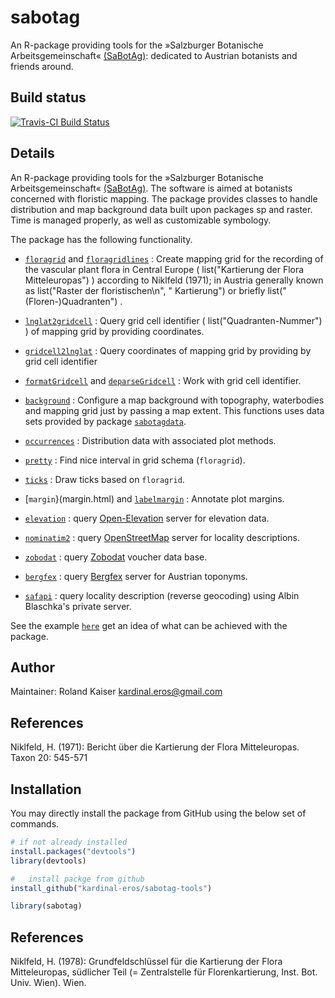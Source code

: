 sabotag
=======

An R-package providing tools for the »Salzburger Botanische Arbeitsgemeinschaft« [(SaBotAg)](http://www.hausdernatur.at/sabotag.html): dedicated to Austrian
botanists and friends around.

Build status
------------

[![Travis-CI Build Status](https://travis-ci.org/kardinal-eros/sabotag-tools.svg?branch=master)](https://travis-ci.org/kardinal-eros/sabotag-tools)
<!-- [![CRAN_Status_Badge](http://www.r-pkg.org/badges/version/sabotag-tools)](http://cran.r-project.org/package=sabotag-tools) -->
<!-- Rd2markdown("/Users/roli/Documents/sabotag-tools/man/sabotag-tools-package.Rd", "/Users/roli/Documents/sabotag-tools/package.md") -->

Details
-------


An R-package providing tools for the »Salzburger Botanische Arbeitsgemeinschaft« [(SaBotAg)](http://www.hausdernatur.at/sabotag.html).
The software is aimed at botanists concerned with floristic mapping. The package provides classes to handle distribution and map background data built upon packages sp and raster. Time is managed properly, as well as customizable symbology.
 
 The package has the following functionality.
 

*    [`floragrid`](floragrid.html) and [`floragridlines`](floragridlines.html) : Create mapping grid for the recording of the vascular plant flora in Central Europe ( list("Kartierung der Flora Mitteleuropas") ) according to Niklfeld (1971); in Austria generally known as list("Raster der floristischen\n", "    Kartierung") or briefly list("(Floren-)Quadranten") .  

*    [`lnglat2gridcell`](lnglat2gridcell.html) : Query grid cell identifier ( list("Quadranten-Nummer") ) of mapping grid by providing coordinates.  

*    [`gridcell2lnglat`](gridcell2lnglat.html) : Query coordinates of mapping grid by providing by grid cell identifier  

*    [`formatGridcell`](formatGridcell.html) and [`deparseGridcell`](deparseGridcell.html) : Work with grid cell identifier.  

*    [`background`](background.html) : Configure a map background with topography, waterbodies and mapping grid just by passing a map extent. This functions uses data sets provided by package [`sabotagdata`](https://github.com/kardinal-eros/sabotag-data).  

*    [`occurrences`](occurrences.html) : Distribution data with associated plot methods.  

*    [`pretty`](pretty.html) : Find nice interval in grid schema (`floragrid`).  

*    [`ticks`](occurrences.html) : Draw ticks based on `floragrid`.  

*    [`margin`}(margin.html) and [`labelmargin`](labelmargin) : Annotate plot margins.  

*    [`elevation`](elevation.html) : query [Open-Elevation](http://www.open-elevation.com)  server for elevation data.  

*    [`nominatim2`](nominatim2.html) : query [OpenStreetMap](http://www.wiki.openstreetmap.org/wiki/Nominatim)  server for locality descriptions.  

*    [`zobodat`](zobodat.html) : query [Zobodat](http://www.zobodat.at/belege.php) voucher data base.  

*    [`bergfex`](bergfex.html) : query [Bergfex](http://www.bergfex.at) server for Austrian toponyms.  

*    [`safapi`](safapi.html) : query locality description (reverse geocoding) using Albin Blaschka's private server. 

See the example [`here`](https://github.com/kardinal-eros/sabotagmaps/blob/master/example.md) get an idea of what can be achieved with the package.


Author
------


 Maintainer: Roland Kaiser kardinal.eros@gmail.com 


References
----------


 Niklfeld, H. (1971): Bericht über die Kartierung der Flora Mitteleuropas. Taxon 20: 545-571




Installation
------------

You may directly install the package from GitHub using the below set of commands.

```R
# if not already installed
install.packages("devtools")
library(devtools)

#	install packge from github
install_github("kardinal-eros/sabotag-tools")

library(sabotag)
```

References
----------

Niklfeld, H. (1978): Grundfeldschlüssel für die Kartierung der Flora Mitteleuropas, südlicher Teil (= Zentralstelle für Florenkartierung, Inst. Bot. Univ. Wien). Wien.